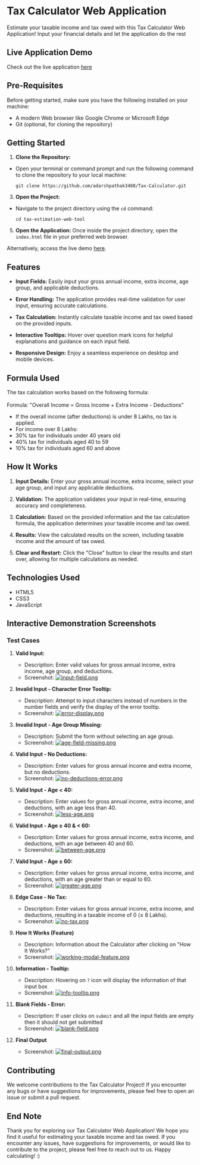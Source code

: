 # Tax Calculator Web Application
Estimate your taxable income and tax owed with this Tax Calculator Web Application! Input your financial details and let the application do the rest

## Live Application Demo
Check out the live application [here]()

## Pre-Requisites

Before getting started, make sure you have the following installed on your machine:

- A modern Web browser like Google Chrome or Microsoft Edge
- Git (optional, for cloning the repository)

## Getting Started

1. **Clone the Repository:**
  - Open your terminal or command prompt and run the following command to clone the repository to your local machine:

    ```
    git clone https://github.com/adarshpathak3408/Tax-Calculator.git
    ```

3. **Open the Project:**
  - Navigate to the project directory using the `cd` command:

    ```
    cd tax-estimation-web-tool
    ```

5. **Open the Application:** Once inside the project directory, open the `index.html` file in your preferred web browser.

Alternatively, access the live demo [here](https://adarshpathak3408.github.io/Tax-Calculator/).

## Features

- **Input Fields:** Easily input your gross annual income, extra income, age group, and applicable deductions.

- **Error Handling:** The application provides real-time validation for user input, ensuring accurate calculations.

- **Tax Calculation:** Instantly calculate taxable income and tax owed based on the provided inputs.

- **Interactive Tooltips:** Hover over question mark icons for helpful explanations and guidance on each input field.

- **Responsive Design:** Enjoy a seamless experience on desktop and mobile devices.

## Formula Used 

The tax calculation works based on the following formula:
<br>
<br>
  Formula: "Overall Income = Gross Income + Extra Income - Deductions"
  
- If the overall income (after deductions) is under 8 Lakhs, no tax is applied.
- For income over 8 Lakhs:
- 30% tax for individuals under 40 years old
- 40% tax for individuals aged 40 to 59
- 10% tax for individuals aged 60 and above

## How It Works

1. **Input Details:** Enter your gross annual income, extra income, select your age group, and input any applicable deductions.

2. **Validation:** The application validates your input in real-time, ensuring accuracy and completeness.

3. **Calculation:** Based on the provided information and the tax calculation formula, the application determines your taxable income and tax owed.

4. **Results:** View the calculated results on the screen, including taxable income and the amount of tax owed.

5. **Clear and Restart:** Click the "Close" button to clear the results and start over, allowing for multiple calculations as needed.

## Technologies Used

- HTML5
- CSS3
- JavaScript

## Interactive Demonstration Screenshots

### Test Cases

1. **Valid Input:**
   - Description: Enter valid values for gross annual income, extra income, age group, and deductions.
   - Screenshot: [![input-field.png](https://i.postimg.cc/MKkySdJm/01.png)](https://postimg.cc/Z0c9PPRW)

2. **Invalid Input - Character Error Tooltip:**
   - Description: Attempt to input characters instead of numbers in the number fields and verify the display of the error tooltip.
   - Screenshot: [![error-display.png](https://i.postimg.cc/J7cMKzxc/011.png)](https://postimg.cc/qgRPv09z)
  
3. **Invalid Input - Age Group Missing:**
   - Description: Submit the form without selecting an age group.
   - Screenshot: [![age-field-missing.png](https://i.postimg.cc/hvGy9sMY/03.png)](https://postimg.cc/bDK9PQ70)

4. **Valid Input - No Deductions:**
   - Description: Enter values for gross annual income and extra income, but no deductions.
   - Screenshot: [![no-deductions-error.png](https://i.postimg.cc/d0q8k15H/012.png)](https://postimg.cc/9Dn4sW5Z)

5. **Valid Input - Age < 40:**
   - Description: Enter values for gross annual income, extra income, and deductions, with an age less than 40.
   - Screenshot: [![less-age.png](https://i.postimg.cc/zXGvghNR/015.png)](https://postimg.cc/8sxT8jj1)

6. **Valid Input - Age ≥ 40 & < 60:**
   - Description: Enter values for gross annual income, extra income, and deductions, with an age between 40 and 60.
   - Screenshot: [![between-age.png](https://i.postimg.cc/R0Bzcrtb/016.png)](https://postimg.cc/bZ3MhB3Q)

7. **Valid Input - Age ≥ 60:**
   - Description: Enter values for gross annual income, extra income, and deductions, with an age greater than or equal to 60.
   - Screenshot: [![greater-age.png](https://i.postimg.cc/SKDtjHf9/017.png)](https://postimg.cc/1gVKjCTR)

8. **Edge Case - No Tax:**
   - Description: Enter values for gross annual income, extra income, and deductions, resulting in a taxable income of 0 (≤ 8 Lakhs).
   - Screenshot: [![no-tax.png](https://i.postimg.cc/QCk6GPCV/image.png)](https://postimg.cc/SYRLcgWp)

9. **How It Works (Feature)**
   - Description: Information about the Calculator after clicking on "How It Works?"
   - Screenshot: [![working-modal-feature.png](https://i.postimg.cc/63xSkCcj/image.png)](https://postimg.cc/mcV8Mz0C)

10. **Information - Tooltip:**
    - Description: Hovering on `?` icon will display the information of that input box
    - Screenshot: [![info-tooltip.png](https://i.postimg.cc/SsK8NvgJ/image.png)](https://postimg.cc/VS35KDQ8)

11. **Blank Fields - Error:**
    - Description: If user clicks on `submit` and all the input fields are empty then it should not get submitted
    - Screenshot: [![blank-field.png](https://i.postimg.cc/8cppL7F5/image.png)](https://postimg.cc/njWfJcGb)

12. **Final Output**
    - Screenshot: [![final-output.png](https://i.postimg.cc/sft2xgmp/image.png)](https://postimg.cc/0r0vHxLQ)

## Contributing

We welcome contributions to the Tax Calculator Project! If you encounter any bugs or have suggestions for improvements, please feel free to open an issue or submit a pull request.

## End Note

Thank you for exploring our Tax Calculator Web Application! We hope you find it useful for estimating your taxable income and tax owed. If you encounter any issues, have suggestions for improvements, or would like to contribute to the project, please feel free to reach out to us. Happy calculating! :)
